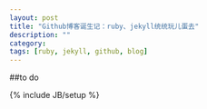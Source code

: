 ```yaml
---
layout: post
title: "Github博客诞生记：ruby、jekyll统统玩儿蛋去"
description: ""
category: 
tags: [ruby, jekyll, github, blog]
---
```

##to do

{% include JB/setup %}
